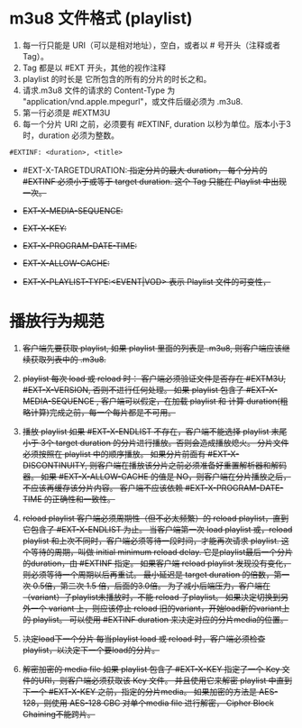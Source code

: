 # m3u8 文件格式 (playlist)
1. 每一行只能是 URI（可以是相对地址），空白，或者以 # 号开头（注释或者 Tag）。
2. Tag 都是以 #EXT 开头，其他的视作注释
3. playlist 的时长是 它所包含的所有的分片的时长之和。
4. 请求.m3u8 文件的请求的 Content-Type 为 "application/vnd.apple.mpegurl"，或文件后缀必须为 .m3u8.
5. 第一行必须是 #EXTM3U
6. 每一个分片 URI 之前，必须要有 #EXTINF, duration 以秒为单位。版本小于3时，duration 必须为整数。
```
#EXTINF: <duration>, <title>
```

* #EXT-X-TARGETDURATION:<s>
指定分片的最大 duration， 每个分片的 #EXTINF 必须小于或等于 target duration.
这个 Tag 只能在 Playlist 中出现一次。

* EXT-X-MEDIA-SEQUENCE:
* EXT-X-KEY:
* EXT-X-PROGRAM-DATE-TIME:
* EXT-X-ALLOW-CACHE:
* EXT-X-PLAYLIST-TYPE:<EVENT|VOD>
表示 Playlist 文件的可变性，






# 播放行为规范
1. 客户端先要获取 playlist, 如果 playlist 里面的列表是 .m3u8, 则客户端应该继续获取列表中的 .m3u8.
2. playlist 每次 load 或 reload 时：
客户端必须验证文件是否存在 #EXTM3U, #EXT-X-VERSION, 否则不进行任何处理。
如果 playlist 包含了 #EXT-X-MEDIA-SEQUENCE , 客户端可以假定，在加载 playlist 和 计算 duration(粗略计算)完成之前，每一个每片都是不可用。
3. 播放 playlist
如果 #EXT-X-ENDLIST 不存在，客户端不能选择 playlist 末尾 小于 3个 target duration 的分片进行播放。否则会造成播放熄火。
分片文件必须按照在 playlist 中的顺序播放。
如果分片前面有 #EXT-X-DISCONTINUITY, 则客户端在播放该分片之前必须准备好重置解析器和解码器。
如果 #EXT-X-ALLOW-CACHE 的值是 NO，则客户端在分片播放之后，不应该再缓存该分片内容。
客户端不应该依赖 #EXT-X-PROGRAM-DATE-TIME 的正确性和一致性。
4. reload playlist
客户端必须周期性（但不必太频繁）的 reload playlist，直到它包含了 #EXT-X-ENDLIST 为止。
当客户端第一次 load playlist 或，reload playlist 和上次不同时，客户端必须等待一段时间，才能再次请求 playlist.
这个等待的周期，叫做 initial minimum reload delay. 它是playlist最后一个分片的duration，由 #EXTINF 指定。
如果客户端 reload playlist 发现没有变化，则必须等待一个周期以后再重试。
最小延迟是 target duration 的倍数，第一次 0.5倍，第二次 1.5 倍，后面的3.0倍。
为了减小后端压力，客户端在（variant）子playlist未播放时，不能 reload 子playlist。
如果决定切换到另外一个 variant 上，则应该停止 reload 旧的variant，开始load新的variant上的 playlist。
可以使用 #EXTINF duration 来决定对应的分片media的位置。
5. 决定load下一个分片
每当playlist load 或 reload 时，客户端必须检查playlist，以决定下一个要load的分片。

6. 解密加密的 media file
如果 playlist 包含了 #EXT-X-KEY 指定了一个 Key 文件的URI，则客户端必须获取该 Key 文件。
并且使用它来解密 playlist 中直到下一个 #EXT-X-KEY 之前，指定的分片media。
如果加密的方法是 AES-128，则使用 AES-128 CBC 对单个media file 进行解密， Cipher Block Chaining不能跨片。

 




